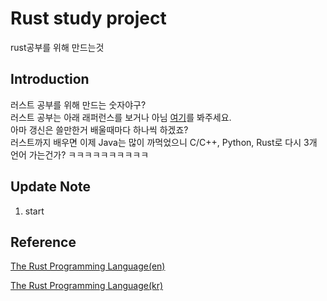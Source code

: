 # Rust study project
rust공부를 위해 만드는것

## Introduction
러스트 공부를 위해 만드는 숫자야구?  
러스트 공부는 아래 래퍼런스를 보거나 아님 [여기](https://github.com/sudo-G41/rust_language_start)를 봐주세요.  
아마 갱신은 쓸만한거 배울때마다 하나씩 하겠죠?  
러스트까지 배우면 이제 Java는 많이 까먹었으니 C/C++, Python, Rust로 다시 3개 언어 가는건가? ㅋㅋㅋㅋㅋㅋㅋㅋㅋㅋ

## Update Note
1. start

## Reference
[The Rust Programming Language(en)](https://doc.rust-lang.org/book/title-page.html)

[The Rust Programming Language(kr)](https://rinthel.github.io/rust-lang-book-ko/foreword.html)